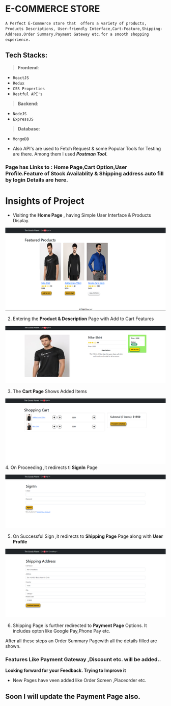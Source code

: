 # E-COMMERCE STORE
 `A Perfect E-Commerce store that  offers a variety of products, Products Descriptions, User-friendly Interface,Cart-Feature,Shipping-Address,Order Summary,Payment Gateway etc.for a smooth shopping experience.`

## Tech Stacks:
>**Frontend**:
  * `ReactJS`
  * `Redux`
  * `CSS Properties`
  * `Restful API's`
>**Backend**:
 * `NodeJS`
 * `ExpressJS`
> **Database**:
 * `MongoDB`
  
* Also API's are used to Fetch Request & some Popular Tools for Testing are there. Among them I used ***Postman Tool***.

### Page has Links to : Home Page,Cart Option,User Profile.Feature of Stock Availablity & Shipping address auto fill by login Details are here.

# **Insights of Project**

* Visiting the **Home Page**  , having Simple User Interface & Products Display.

![Home Page](Screenshots/E-Com-Home.PNG)

2. Entering the  **Product & Description** Page with Add to Cart Features

![Product Details ](Screenshots/E-Com-Product.PNG)

3. The **Cart Page** Shows Added Items 


![Cart Page](Screenshots/E-Com-Cart.PNG)
 4. On Proceeding ,it redirects ti **SignIn** Page

![Sign In](Screenshots/E-Com-SignIn.PNG)

5. On Successful Sign ,it redirects to  **Shipping Page** Page along with **User Profile**

![Shipping & User profile](<Screenshots/E-Comm-UserProfile& Shipping Address.PNG>)

6. Shipping Page is further redirected to **Payment Page** Options.
 It includes opton like Google Pay,Phone Pay etc.

After all these steps an Order Summary Pagewith all the details filled are shown.

### Features Like Payment Gateway ,Discount etc. will be added..


**Looking forward for your Feedback. Trying to Improve it**

* New Pages have veen added like Order Screen ,Placeorder etc.
## Soon I will update the Payment Page also.